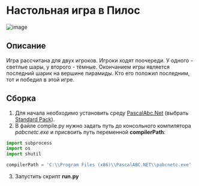 
Настольная игра в Пилос
=========
![image](https://github.com/lipatkin96/Pylos-Board-Game/assets/4948144/d541a94c-8371-4228-8348-ddfcafe151db)

Описание
--------
Игра рассчитана для двух игроков. Игроки ходят поочереди. У одного - светлые шары, у второго - тёмные. Окончанием игры является последний шарик на вершине пирамиды. Кто его положил последним, тот и победил в этой игре.

Сборка
--------
1. Для начала необходимо установить среду [PascalAbc.Net](https://pascalabc.net/ssyilki-dlya-skachivaniya) (выбрать <ins>Standard Pack</ins>).
2. В файле compile.py нужно задать путь до консольного компилятора *pabcnetc.exe* и присвоить путь переменной **compilerPath**:
```python
import subprocess
import os
import shutil

compilerPath = 'C:\\Program Files (x86)\\PascalABC.NET\\pabcnetc.exe'
```
3. Запустить скрипт **run.py**


